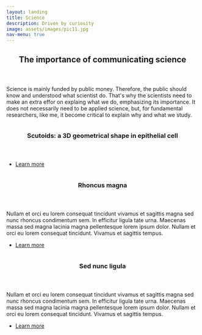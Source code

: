 ```yaml
---
layout: landing
title: Science
description: Driven by curiosity
image: assets/images/pic11.jpg
nav-menu: true
---
```


<!-- Main -->
<div id="main">

<!-- One -->
<section id="one">
	<div class="inner">
		<header class="major">
			<h2>The importance of communicating science</h2>
		</header>
		<p>Science is mainly funded by public money. Therefore, the public should know and understood what scientist do. That's why the scientists need to make an extra effor on explaing what we do, emphasizing its importance. It does not necessarily need to be applied science, but, for fundamental researchers, like me, it become critical to explain why and what we study.</p>
	</div>
</section>

<!-- Two -->
<section id="two" class="spotlights">
	<section>
		<a href="https://www.ivoox.com/en/podcast-cloruro-sodico_sq_f1690466_1.html" class="image">
			<img src="{% link assets/images/pic08.jpg %}" alt="" data-position="center center" />
		</a>
		<div class="content">
			<div class="inner">
				<header class="major">
					<h3>Scutoids: a 3D geometrical shape in epithelial cell</h3>
				</header>
				<p></p>
				<ul class="actions">
					<li><a href="https://scholar.google.es/citations?view_op=view_citation&hl=en&user=0AAsSssAAAAJ&citation_for_view=0AAsSssAAAAJ:9yKSN-GCB0IC" class="button">Learn more</a></li>
				</ul>
			</div>
		</div>
	</section>
	<section>
		<a href="generic.html" class="image">
			<img src="{% link assets/images/pic09.jpg %}" alt="" data-position="top center" />
		</a>
		<div class="content">
			<div class="inner">
				<header class="major">
					<h3>Rhoncus magna</h3>
				</header>
				<p>Nullam et orci eu lorem consequat tincidunt vivamus et sagittis magna sed nunc rhoncus condimentum sem. In efficitur ligula tate urna. Maecenas massa sed magna lacinia magna pellentesque lorem ipsum dolor. Nullam et orci eu lorem consequat tincidunt. Vivamus et sagittis tempus.</p>
				<ul class="actions">
					<li><a href="generic.html" class="button">Learn more</a></li>
				</ul>
			</div>
		</div>
	</section>
	<section>
		<a href="generic.html" class="image">
			<img src="{% link assets/images/pic10.jpg %}" alt="" data-position="25% 25%" />
		</a>
		<div class="content">
			<div class="inner">
				<header class="major">
					<h3>Sed nunc ligula</h3>
				</header>
				<p>Nullam et orci eu lorem consequat tincidunt vivamus et sagittis magna sed nunc rhoncus condimentum sem. In efficitur ligula tate urna. Maecenas massa sed magna lacinia magna pellentesque lorem ipsum dolor. Nullam et orci eu lorem consequat tincidunt. Vivamus et sagittis tempus.</p>
				<ul class="actions">
					<li><a href="generic.html" class="button">Learn more</a></li>
				</ul>
			</div>
		</div>
	</section>
</section>
